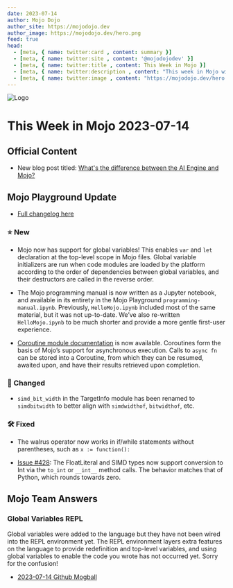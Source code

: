 ```yaml
---
date: 2023-07-14
author: Mojo Dojo
author_site: https://mojodojo.dev
author_image: https://mojodojo.dev/hero.png
feed: true
head:
  - [meta, { name: twitter:card , content: summary }]
  - [meta, { name: twitter:site , content: '@mojodojodev' }]
  - [meta, { name: twitter:title , content: This Week in Mojo }]
  - [meta, { name: twitter:description , content: "This week in Mojo with language updates, community content, and everything else related to Mojo" }]
  - [meta, { name: twitter:image , content: "https://mojodojo.dev/hero.png" }]
---
```


![Logo](/hero.png)

# This Week in Mojo 2023-07-14

## Official Content
- New blog post titled: [What's the difference between the AI Engine and Mojo?](https://www.modular.com/blog/whats-the-difference-between-the-ai-engine-and-mojo)

## Mojo Playground Update
- [Full changelog here](https://docs.modular.com/mojo/changelog.html)

### ⭐️ New
- Mojo now has support for global variables! This enables `var` and `let` declaration at the top-level scope in Mojo files. Global variable initializers are run when code modules are loaded by the platform according to the order of dependencies between global variables, and their destructors are called in the reverse order.

- The Mojo programming manual is now written as a Jupyter notebook, and available in its entirety in the Mojo Playground `programming-manual.ipynb`. Previously, `HelloMojo.ipynb` included most of the same material, but it was not up-to-date. We’ve also re-written `HelloMojo.ipynb` to be much shorter and provide a more gentle first-user experience.

- [Coroutine module documentation](https://docs.modular.com/mojo/MojoStdlib/Coroutine.html) is now available. Coroutines form the basis of Mojo’s support for asynchronous execution. Calls to `async fn` can be stored into a Coroutine, from which they can be resumed, awaited upon, and have their results retrieved upon completion.

### 🦋 Changed
- `simd_bit_width` in the TargetInfo module has been renamed to `simdbitwidth` to better align with `simdwidthof`, `bitwidthof`, etc.

### 🛠️ Fixed
- The walrus operator now works in if/while statements without parentheses, such as `x := function():`

- [Issue #428](https://github.com/modularml/mojo/issues/428): The FloatLiteral and SIMD types now support conversion to Int via the `to_int` or `__int__` method calls. The behavior matches that of Python, which rounds towards zero.

## Mojo Team Answers

### Global Variables REPL
Global variables were added to the language but they have not been wired into the REPL environment yet. The REPL environment layers extra features on the language to provide redefinition and top-level variables, and using global variables to enable the code you wrote has not occurred yet. Sorry for the confusion!

- [2023-07-14 Github Mogball](https://github.com/modularml/mojo/discussions/448#discussioncomment-6443661)

